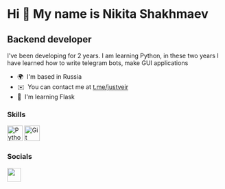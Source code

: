 Hi 👋 My name is Nikita Shakhmaev
=================================

Backend developer
-----------------

I've been developing for 2 years. I am learning Python, in these two years I have learned how to write telegram bots, make GUI applications

* 🌍  I'm based in Russia
* ✉️  You can contact me at [t.me/justveir](t.me/justveir)
* 🧠  I'm learning Flask

### Skills


<p align="left">
<a href="https://www.python.org/" target="_blank" rel="noreferrer"><img src="https://raw.githubusercontent.com/danielcranney/readme-generator/main/public/icons/skills/python-colored.svg" width="36" height="36" alt="Python" /></a>
<a href="https://git-scm.com/" target="_blank" rel="noreferrer"><img src="https://raw.githubusercontent.com/danielcranney/readme-generator/main/public/icons/skills/git-colored.svg" width="36" height="36" alt="Git" /></a>
</p>


### Socials

<p align="left"> <a href="https://discord.com/users/nomercy#8391" target="_blank" rel="noreferrer"><img src="https://raw.githubusercontent.com/danielcranney/readme-generator/main/public/icons/socials/discord.svg" width="32" height="32" /></a></p>

